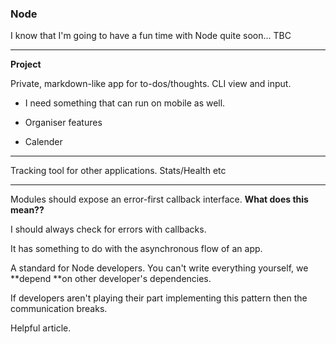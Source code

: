 ### Node

I know that I'm going to have a fun time with Node quite soon... TBC

---

**Project**

Private, markdown-like app for to-dos/thoughts. CLI view and input.

* I need something that can run on mobile as well. 
* Organiser features

* Calender

---

Tracking tool for other applications. Stats/Health etc

---

Modules should expose an error-first callback interface. **What does this mean??**

I should always check for errors with callbacks.

It has something to do with the asynchronous flow of an app.

A standard for Node developers. You can't write everything yourself, we **depend **on other developer's dependencies.

If developers aren't playing their part implementing this pattern then the communication breaks.

Helpful article.


